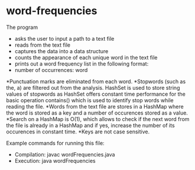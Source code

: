 # word-frequencies
The program 
* asks the user to input a path to a text file
* reads from the text file
* captures the data into a data structure
* counts the appearance of each unique word in the text file
* prints out a word frequency list in the following format:
* number of occurrences: word

*Punctuation marks are eliminated from each word.
*Stopwords (such as the, a) are filtered out from the analysis. HashSet is used to store string values of stopwords
as HashSet offers constant time performance for the basic operation contains() which is used to identify stop words while 
reading the file.
*Words from the text file are stores in a HashMap where the word is stored as a key and a number of occurences stored as a value.
*Search on a HashMap is O(1), which allows to check if the next word from the file is already in a HashMap 
and if yes, increase the number of its occurences in constant time.
*Keys are not case sensitive.

Example commands for running this file:
 *  Compilation:  javac wordFrequencies.java
 *  Execution:    java wordFrequencies
 
